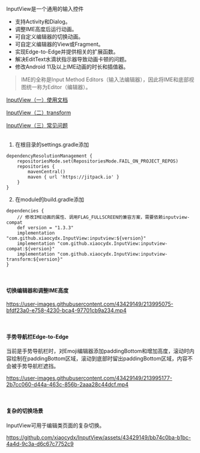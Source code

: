 InputView是一个通用的输入控件
* 支持Activity和Dialog。
* 调整IME高度后运行动画。
* 可自定义编辑器的切换动画。
* 可自定义编辑器的View或Fragment。
* 实现Edge-to-Edge并提供相关的扩展函数。
* 解决EditText水滴状指示器导致动画卡顿的问题。  
* 修改Android 11及以上IME动画的时长和插值器。
> IME的全称是Input Method Editors（输入法编辑器），因此将IME和底部视图统一称为Editor（编辑器）。

[InputView（一）使用文档](https://www.yuque.com/u12192380/khwdgb/pi0b7rdhvr16z7gm)

[InputView（二）transform](https://www.yuque.com/u12192380/zl0316/aviy1ird40pcc0u5)

[InputView（三）常见问题](https://www.yuque.com/u12192380/zl0316/ggq72wvpocdempds)
<br/> <br/> 

1. 在根目录的settings.gradle添加
```
dependencyResolutionManagement {
    repositoriesMode.set(RepositoriesMode.FAIL_ON_PROJECT_REPOS)
    repositories {
        mavenCentral()
        maven { url 'https://jitpack.io' }
    }
}
```

2. 在module的build.gradle添加
```
dependencies {
    // 修改IME动画的属性、调用FLAG_FULLSCREEN的兼容方案，需要依赖inputview-compat
    def version = "1.3.3"
    implementation "com.github.xiaocydx.InputView:inputview:${version}"
    implementation "com.github.xiaocydx.InputView:inputview-compat:${version}"
    implementation "com.github.xiaocydx.InputView:inputview-transform:${version}"
}
```

&nbsp;
#### 切换编辑器和调整IME高度
https://user-images.githubusercontent.com/43429149/213995075-bfdf23a0-e758-4230-bca4-97701cb9a234.mp4

&nbsp;
#### 手势导航栏Edge-to-Edge
当前是手势导航栏时，对Emoji编辑器添加paddingBottom和增加高度，滚动时内容绘制在paddingBottom区域，滚动到底部时留出paddingBottom区域，内容不会被手势导航栏遮挡。

https://user-images.githubusercontent.com/43429149/213995177-2b7cc060-d44a-463c-856b-2aaa28c44dcf.mp4

&nbsp;
#### 复杂的切换场景
InputView可用于编辑类页面的复杂切换。

https://github.com/xiaocydx/InputView/assets/43429149/bb74c0ba-b1bc-4a4d-9c3a-d6c67c7752c9





